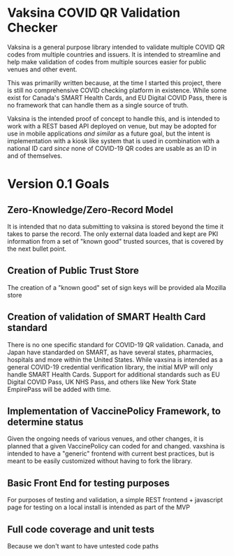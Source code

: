 # Vaksina COVID QR Validation Checker

Vaksina is a general purpose library intended to validate multiple COVID QR codes from multiple countries and issuers. It is intended to streamline and help make validation of codes from multiple sources easier for public venues and other event.

This was primarilly written because, at the time I started this project, there is still no comprehensive COVID checking platform in existence. While some exist for Canada's SMART Health Cards, and EU Digital COVID Pass, there is no framework that can handle them as a single source of truth.

Vaksina is the intended proof of concept to handle this, and is intended to work with a REST based API deployed on venue, but may be adopted for use in mobile applications *and similar* as a future goal, but the intent is implementation with a kiosk like system that is used in combination with a national ID card *since* none of COVID-19 QR codes are usable as an ID in and of themselves.

# Version 0.1 Goals

## Zero-Knowledge/Zero-Record Model

It is intended that no data submitting to vaksina is stored beyond the time it takes to parse the record. The only external data loaded and kept are PKI information from a set of "known good" trusted sources, that is covered by the next bullet point.

## Creation of Public Trust Store

The creation of a "known good" set of sign keys will be provided ala Mozilla store

## Creation of validation of SMART Health Card standard

There is no one specific standard for COVID-19 QR validation. Canada, and Japan have standarded on SMART, as have several states, pharmacies, hospitals and more within the United States. While vaxsina is intended as a general COVID-19 credential verification library, the initial MVP will only handle SMART Health Cards. Support for additional standards such as EU Digital COVID Pass, UK NHS Pass, and others like New York State EmpirePass will be added with time.

## Implementation of VaccinePolicy Framework, to determine status

Given the ongoing needs of various venues, and other changes, it is planned that a given VaccinePolicy can coded for and changed. vaxshina is intended to have a "generic" frontend with current best practices, but is meant to be easily customized without having to fork the library.

## Basic Front End for testing purposes

For purposes of testing and validation, a simple REST frontend + javascript page for testing on a local install is intended as part of the MVP

## Full code coverage and unit tests

Because we don't want to have untested code paths